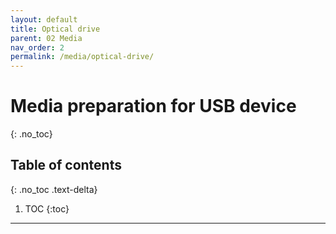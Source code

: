 ```yaml
---
layout: default
title: Optical drive
parent: 02 Media
nav_order: 2
permalink: /media/optical-drive/
---
```


# Media preparation for USB device
{: .no_toc}

## Table of contents
{: .no_toc .text-delta}

1. TOC
{:toc}

---
